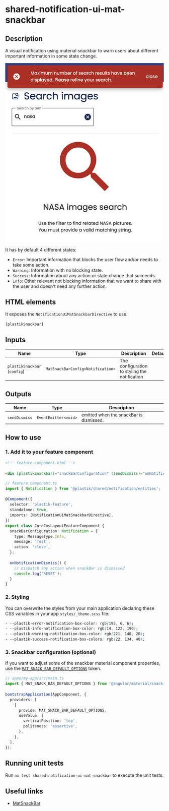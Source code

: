 # shared-notification-ui-mat-snackbar

## Description

A visual notification using material snackbar to warn users about different important information in some state change.

![shared-notification-ui-mat-snackbar](shared-notification-ui-mat-snackbar.png)

It has by default 4 different states:

- `Error`: Important information that blocks the user flow and/or needs to take some action.
- `Warning`: Information with no blocking state.
- `Success`: Information about any action or state change that succeeds.
- `Info`: Other relevant not blocking information that we want to share with the user and doesn't need any further action.

## HTML elements

It exposes the `NotificationUiMatSnackbarDirective` to use.

`[plastikSnackbar]`

## Inputs

| Name                         | Type                              | Description                                   | Default |
| ---------------------------- | --------------------------------- | --------------------------------------------- | ------- |
| `plastikSnackbar` (`config`) | `MatSnackBarConfig<Notification>` | The configuration to styling the notification |         |

## Outputs

| Name          | Type                 | Description                             |
| ------------- | -------------------- | --------------------------------------- |
| `sendDismiss` | `EventEmitter<void>` | emitted when the snackBar is dismissed. |

## How to use

### 1. Add it to your feature component

```html
<!-- feature.component.html -->

<div [plastikSnackbar]="snackBarConfiguration" (sendDismiss)="onNotificationDismiss()"></div>
```

```typescript
// feature.component.ts
import { Notification } from '@plastik/shared/notification/entities';

@Component({
  selector: 'plastik-feature',
  standalone: true,
  imports: [NotificationUiMatSnackbarDirective],
})
export class CoreCmsLayoutFeatureComponent {
  snackBarConfiguration: Notification = {
    type: MessageType.Info,
    message: 'Test',
    action: 'close',
  };

  onNotificationDismiss() {
    // dispatch any action when snackBar is dismissed
    console.log('RESET');
  }
}
```

### 2. Styling

You can overwrite the styles from your main application declaring these CSS variables in your app `styles/_theme.scss` file:

```css
- --plastik-error-notification-box-color: rgb(195, 6, 6);
- --plastik-info-notification-box-color: rgb(14, 122, 190);
- --plastik-warning-notification-box-color: rgb(221, 148, 20);
- --plastik-success-notification-box-colors: rgb(22, 134, 40);
```

### 3. Snackbar configuration (optional)

If you want to adjust some of the snackbar material component properties, use the [`MAT_SNACK_BAR_DEFAULT_OPTIONS`](https://material.angular.io/components/snack-bar/api#MAT_SNACK_BAR_DEFAULT_OPTIONS) token.

```typescript
// apps/my-app/src/main.ts
import { MAT_SNACK_BAR_DEFAULT_OPTIONS } from '@angular/material/snack-bar';

bootstrapApplication(AppComponent, {
  providers: [
    {
      provide: MAT_SNACK_BAR_DEFAULT_OPTIONS,
      useValue: {
        verticalPosition: 'top',
        politeness: 'assertive',
      },
    },
  ],
});
```

## Running unit tests

Run `nx test shared-notification-ui-mat-snackbar` to execute the unit tests.

## Useful links

- [MatSnackBar](https://material.angular.io/components/snack-bar)
